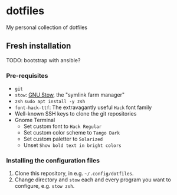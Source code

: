 # dotfiles

My personal collection of dotfiles

## Fresh installation

TODO: bootstrap with ansible?

### Pre-requisites

- `git`
- `stow`: [GNU Stow](https://gnu.org/software/stow/), the "symlink farm manager"
- `zsh`
    ```sudo apt install -y zsh```
- `font-hack-ttf`: The extravagantly useful `Hack` font family
- Well-known SSH keys to clone the git repositories
- Gnome Terminal
  - Set custom font to `Hack Regular`
  - Set custom color scheme to `Tango Dark`
  - Set custom paletter to `Solarized`
  - Unset `Show bold text in bright colors`

### Installing the configuration files

1. Clone this repository, in e.g. `~/.config/dotfiles`.
2. Change directory and `stow` each and every program you
    want to configure, e.g. `stow zsh`.
